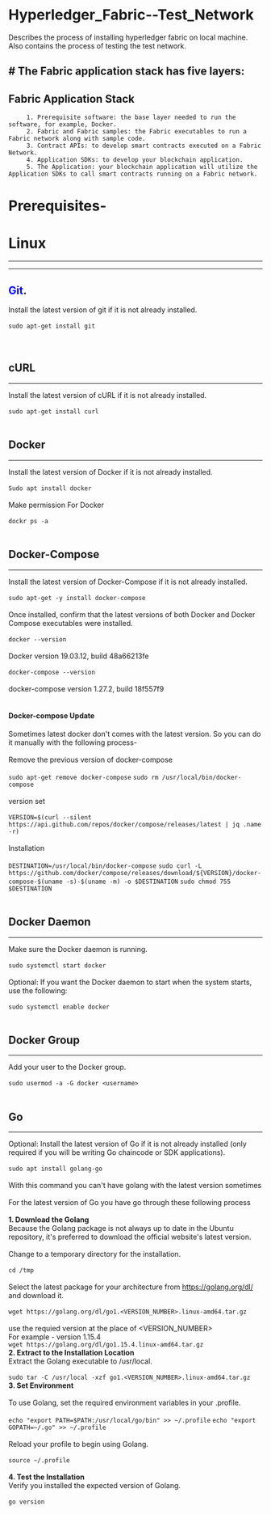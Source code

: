 # Hyperledger_Fabric--Test_Network
 Describes the process of installing hyperledger fabric on local machine. Also contains the process of testing the test network.
 
## # The Fabric application stack has five layers:

 ## Fabric Application Stack
         1. Prerequisite software: the base layer needed to run the software, for example, Docker.
         2. Fabric and Fabric samples: the Fabric executables to run a Fabric network along with sample code.
         3. Contract APIs: to develop smart contracts executed on a Fabric Network.
         4. Application SDKs: to develop your blockchain application.
         5. The Application: your blockchain application will utilize the Application SDKs to call smart contracts running on a Fabric network.
 
# Prerequisites-
# **Linux**
------------
---
<span style="color:blue">Git</span>.
---
Install the latest version of git if it is not already installed.<br>
<br>
`sudo apt-get install git`
<br>
<br>
<br>
## cURL
---
Install the latest version of cURL if it is not already installed.<br><br>
`sudo apt-get install curl`
<br>
<br>
## Docker
---
Install the latest version of Docker if it is not already installed.<br><br>
`Sudo apt install docker`
<br><br>Make permission For Docker<br><br>
`dockr ps -a`
<br>
<br>
## Docker-Compose
---
Install the latest version of Docker-Compose if it is not already installed.<br><br>
`sudo apt-get -y install docker-compose`
<br><br>Once installed, confirm that the latest versions of both Docker and Docker Compose executables were installed.<br><br>
`docker --version`
<br><br>Docker version 19.03.12, build 48a66213fe<br><br>
`docker-compose --version`
<br><br>docker-compose version 1.27.2, build 18f557f9<br><br>
  #### Docker-compose Update
Sometimes latest docker don't comes with the latest version. So you can do it manually with the following process-<br>
<br>Remove the previous version of docker-compose<br><br>
`sudo apt-get remove docker-compose`
`sudo rm /usr/local/bin/docker-compose`
<br><br>version set<br><br>
`VERSION=$(curl --silent https://api.github.com/repos/docker/compose/releases/latest | jq .name -r)`
<br><br>Installation<br><br>
`DESTINATION=/usr/local/bin/docker-compose`
`sudo curl -L https://github.com/docker/compose/releases/download/${VERSION}/docker-compose-$(uname -s)-$(uname -m) -o $DESTINATION`
`sudo chmod 755 $DESTINATION`
<br>
<br>
## Docker Daemon
---
Make sure the Docker daemon is running.<br><br>
`sudo systemctl start docker`
<br><br>  Optional: If you want the Docker daemon to start when the system starts, use the following:<br><br>
`sudo systemctl enable docker`
<br>
<br>
## Docker Group
---
Add your user to the Docker group.<br><br>
`sudo usermod -a -G docker <username>`
<br>
<br>
## Go
---
Optional: Install the latest version of Go if it is not already installed (only required if you will be writing Go chaincode or SDK applications).<br><br>
`sudo apt install golang-go`
<br><br>With this command you can't have golang with the latest version sometimes<br>
<br>For the latest version of Go you have go through these following process<br><br>
**1. Download the Golang**
<br> Because the Golang package is not always up to date in the Ubuntu repository, it's preferred to download the official website's latest version.<br>
<br>Change to a temporary directory for the installation.<br><br>
`cd /tmp`
<br><br>Select the latest package for your architecture from https://golang.org/dl/ and download it.<br><br>
`wget https://golang.org/dl/go1.<VERSION_NUMBER>.linux-amd64.tar.gz`
<br><br> use the requied version at the place of <VERSION_NUMBER><br> 
For example - version 1.15.4<br>
`wget https://golang.org/dl/go1.15.4.linux-amd64.tar.gz`
<br>**2. Extract to the Installation Location**<br>
Extract the Golang executable to /usr/local.<br><br>
`sudo tar -C /usr/local -xzf go1.<VERSION_NUMBER>.linux-amd64.tar.gz`
<br>**3. Set Environment**<br>
<br>To use Golang, set the required environment variables in your .profile.<br><br>
`echo "export PATH=$PATH:/usr/local/go/bin" >> ~/.profile`
`echo "export GOPATH=~/.go" >> ~/.profile`
<br><br>Reload your profile to begin using Golang.<br><br>
`source ~/.profile`
<br><br>**4. Test the Installation**<br>
Verify you installed the expected version of Golang.<br><br>
`go version`







